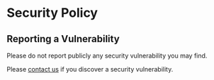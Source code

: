 # Security Policy

## Reporting a Vulnerability

Please do not report publicly any security vulnerability you may find.

Please [contact us](https://macropay.net/contact/) if you discover a security vulnerability.
